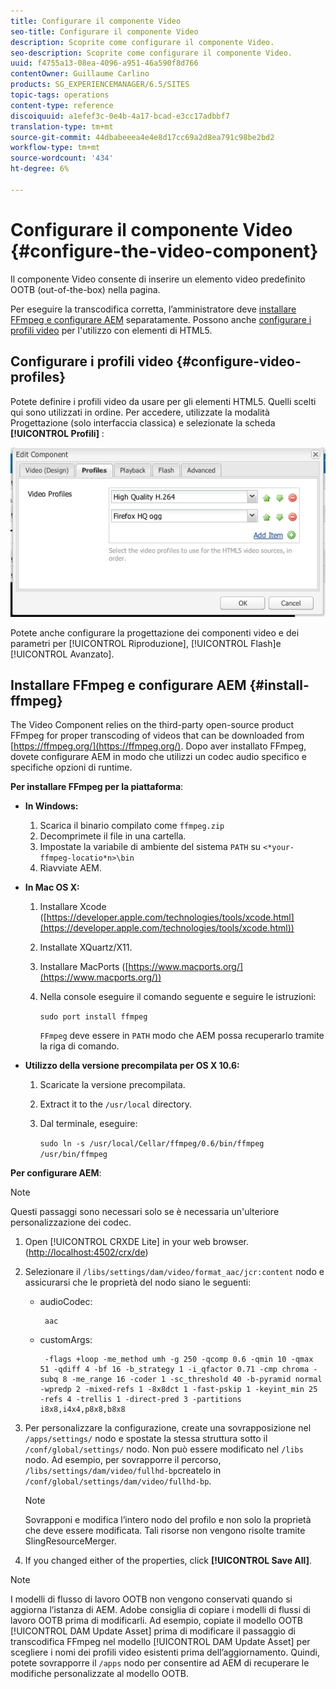```yaml
---
title: Configurare il componente Video
seo-title: Configurare il componente Video
description: Scoprite come configurare il componente Video.
seo-description: Scoprite come configurare il componente Video.
uuid: f4755a13-08ea-4096-a951-46a590f8d766
contentOwner: Guillaume Carlino
products: SG_EXPERIENCEMANAGER/6.5/SITES
topic-tags: operations
content-type: reference
discoiquuid: a1efef3c-0e4b-4a17-bcad-e3cc17adbbf7
translation-type: tm+mt
source-git-commit: 44dbabeeea4e4e8d17cc69a2d8ea791c98be2bd2
workflow-type: tm+mt
source-wordcount: '434'
ht-degree: 6%

---
```



# Configurare il componente Video {#configure-the-video-component}

Il componente [](/help/sites-authoring/default-components-foundation.md#video) Video consente di inserire un elemento video predefinito OOTB (out-of-the-box) nella pagina.

Per eseguire la transcodifica corretta, l’amministratore deve [installare FFmpeg e configurare AEM](#install-ffmpeg) separatamente. Possono anche [configurare i profili video](#configure-video-profiles) per l&#39;utilizzo con elementi di HTML5.

## Configurare i profili video {#configure-video-profiles}

Potete definire i profili video da usare per gli elementi HTML5. Quelli scelti qui sono utilizzati in ordine. Per accedere, utilizzate la modalità [](/help/sites-authoring/default-components-designmode.md) Progettazione (solo interfaccia classica) e selezionate la scheda **[!UICONTROL Profili]** :

![chlimage_1-317](assets/chlimage_1-317.png)

Potete anche configurare la progettazione dei componenti video e dei parametri per [!UICONTROL Riproduzione], [!UICONTROL Flash]e [!UICONTROL Avanzato].

## Installare FFmpeg e configurare AEM {#install-ffmpeg}

The Video Component relies on the third-party open-source product FFmpeg for proper transcoding of videos that can be downloaded from [https://ffmpeg.org/](https://ffmpeg.org/). Dopo aver installato FFmpeg, dovete configurare AEM in modo che utilizzi un codec audio specifico e specifiche opzioni di runtime.

**Per installare FFmpeg per la piattaforma**:

* **In Windows:**

   1. Scarica il binario compilato come `ffmpeg.zip`
   1. Decomprimete il file in una cartella.
   1. Impostate la variabile di ambiente del sistema `PATH` su `<*your-ffmpeg-locatio*n>\bin`
   1. Riavviate AEM.

* **In Mac OS X:**

   1. Installare Xcode ([https://developer.apple.com/technologies/tools/xcode.html](https://developer.apple.com/technologies/tools/xcode.html))
   1. Installate XQuartz/X11.
   1. Installare MacPorts ([https://www.macports.org/](https://www.macports.org/))
   1. Nella console eseguire il comando seguente e seguire le istruzioni:

      `sudo port install ffmpeg`

      `FFmpeg` deve essere in `PATH` modo che AEM possa recuperarlo tramite la riga di comando.

* **Utilizzo della versione precompilata per OS X 10.6:**

   1. Scaricate la versione precompilata.
   1. Extract it to the `/usr/local` directory.
   1. Dal terminale, eseguire:

      `sudo ln -s /usr/local/Cellar/ffmpeg/0.6/bin/ffmpeg /usr/bin/ffmpeg`

**Per configurare AEM**:

>[!NOTE]
>
>Questi passaggi sono necessari solo se è necessaria un&#39;ulteriore personalizzazione dei codec.

1. Open [!UICONTROL CRXDE Lite] in your web browser. ([http://localhost:4502/crx/de](http://localhost:4502/crx/de))
2. Selezionare il `/libs/settings/dam/video/format_aac/jcr:content` nodo e assicurarsi che le proprietà del nodo siano le seguenti:

   * audioCodec:

      ```
       aac
      ```

   * customArgs:

      ```
       -flags +loop -me_method umh -g 250 -qcomp 0.6 -qmin 10 -qmax 51 -qdiff 4 -bf 16 -b_strategy 1 -i_qfactor 0.71 -cmp chroma -subq 8 -me_range 16 -coder 1 -sc_threshold 40 -b-pyramid normal -wpredp 2 -mixed-refs 1 -8x8dct 1 -fast-pskip 1 -keyint_min 25 -refs 4 -trellis 1 -direct-pred 3 -partitions i8x8,i4x4,p8x8,b8x8
      ```

3. Per personalizzare la configurazione, create una sovrapposizione nel `/apps/settings/` nodo e spostate la stessa struttura sotto il `/conf/global/settings/` nodo. Non può essere modificato nel `/libs` nodo. Ad esempio, per sovrapporre il percorso, `/libs/settings/dam/video/fullhd-bp`createlo in `/conf/global/settings/dam/video/fullhd-bp`.

   >[!NOTE]
   >
   >Sovrapponi e modifica l’intero nodo del profilo e non solo la proprietà che deve essere modificata. Tali risorse non vengono risolte tramite SlingResourceMerger.

4. If you changed either of the properties, click **[!UICONTROL Save All]**.

>[!NOTE]
>
>I modelli di flusso di lavoro OOTB non vengono conservati quando si aggiorna l’istanza di AEM. Adobe consiglia di copiare i modelli di flussi di lavoro OOTB prima di modificarli. Ad esempio, copiate il modello OOTB [!UICONTROL DAM Update Asset] prima di modificare il passaggio di transcodifica FFmpeg nel modello [!UICONTROL DAM Update Asset] per scegliere i nomi dei profili video esistenti prima dell’aggiornamento. Quindi, potete sovrapporre il `/apps` nodo per consentire ad AEM di recuperare le modifiche personalizzate al modello OOTB.

